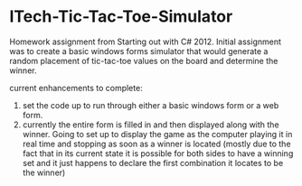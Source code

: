# ITech-Tic-Tac-Toe-Simulator

Homework assignment from Starting out with C# 2012. Initial assignment was to create a basic windows forms simulator that would generate a random placement of tic-tac-toe values on the board and determine the winner. 

current enhancements to complete:
  1. set the code up to run through either a basic windows form or a web form.
  2. currently the entire form is filled in and then displayed along with the winner. Going to set up to display the game as the computer playing it in real time and stopping as soon as a winner is located (mostly due to the fact that in its current state it is possible for both sides to have a winning set and it just happens to declare the first combination it locates to be the winner)

